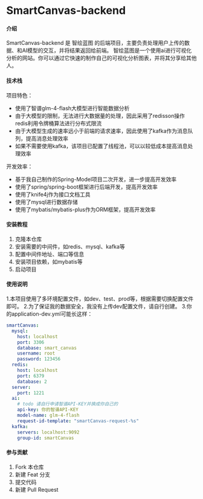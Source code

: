# SmartCanvas-backend

#### 介绍

SmartCanvas-backend 是 智绘蓝图 的后端项目，主要负责处理用户上传的数据、和AI模型的交互，并将结果返回给前端。
智绘蓝图是一个使用ai进行可视化分析的网站。你可以通过它快速的制作自己的可视化分析图表，并将其分享给其他人。

#### 技术栈

项目特色：

- 使用了智谱glm-4-flash大模型进行智能数据分析
- 由于大模型的限制，无法进行大数据量的处理，因此采用了redisson操作redis利用令牌桶算法进行分布式限流
- 由于大模型生成的速率远小于前端的请求速率，因此使用了kafka作为消息队列，提高消息处理效率
- 如果不需要使用kafka，该项目已配置了线程池，可以以较低成本提高消息处理效率

开发效率：

- 基于我自己制作的Spring-Model项目二次开发，进一步提高开发效率
- 使用了spring/spring-boot框架进行后端开发，提高开发效率
- 使用了knife4j作为接口文档工具
- 使用了mysql进行数据存储
- 使用了mybatis/mybatis-plus作为ORM框架，提高开发效率

#### 安装教程

1. 克隆本仓库
2. 安装需要的中间件，如redis、mysql、kafka等
3. 配置中间件地址、端口等信息
4. 安装项目依赖，如mybatis等
5. 启动项目

#### 使用说明

1.本项目使用了多环境配置文件，如dev、test、prod等，根据需要切换配置文件即可。
2.为了保证我的数据安全，我没有上传dev配置文件，请自行创建。
3.你的application-dev.yml可能长这样：
```yaml
smartCanvas:
  mysql:
    host: localhost
    port: 3306
    database: smart_canvas
    username: root
    password: 123456
  redis:
    host: localhost
    port: 6379
    database: 2
  server:
    port: 1221
  ai:
    # todo 请自行申请智谱API-KEY并换成你自己的
    api-key: 你的智谱API-KEY
    model-name: glm-4-flash
    request-id-template: "smartCanvas-request-%s"
  kafka:
    servers: localhost:9092
    group-id: smartCanvas
```

#### 参与贡献

1. Fork 本仓库
2. 新建 Feat 分支
3. 提交代码
4. 新建 Pull Request
